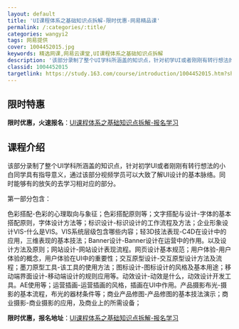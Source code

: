 ```yaml
---
layout: default
title: 'UI课程体系之基础知识点拆解-限时优惠-网易精品课'
permalink: /:categories/:title/
categories: wangyi2
tags: 网易提供
cover: 1004452015.jpg
keywords: 精选网课,网易云课堂,UI课程体系之基础知识点拆解
description: '该部分录制了整个UI学科所涵盖的知识点，针对初学UI或者刚刚有转行想法的小白同学具有指导意义，通过该部分视频学员可以大致'
classid: 1004452015
targetlink: https://study.163.com/course/introduction/1004452015.htm?share=1&shareId=1025206652&utm_campaign=share&utm_medium=iphoneShare&utm_source=&utm_u=1025206652
---
```


## 限时特惠

**限时优惠，火速报名**：[UI课程体系之基础知识点拆解-报名学习](https://study.163.com/course/introduction/1004452015.htm?share=1&shareId=1025206652&utm_campaign=share&utm_medium=iphoneShare&utm_source=&utm_u=1025206652)

## 课程介绍

该部分录制了整个UI学科所涵盖的知识点，针对初学UI或者刚刚有转行想法的小白同学具有指导意义，通过该部分视频学员可以大致了解UI设计的基本脉络。同时能够有的放矢的去学习相对应的部分。

 第一部分包含： 

色彩搭配-色彩的心理取向与象征；色彩搭配原则等；文字搭配与设计-字体的基本搭配原则，字体设计方法等；标识设计-标识设计的工作流程及方法；企业形象设计VIS-什么是VIS。VIS系统层级包含哪些内容；轻3D技法表现-C4D在设计中的应用，三维表现的基本技法；Banner设计-Banner设计在运营中的作用。以及设计方法及原则；网站设计-网站设计表现流程。网页设计基本规范；用户体验-用户体验的概念，用户体验在UI中的重要性；交互原型设计-交互原型设计方法及流程；墨刀原型工具-该工具的使用方法；图标设计-图标设计的风格及基本用途；移动端界面设计-移动端设计的规则应用等。动效设计-动效是什么，动效设计开发工具。AE使用等；运营插画-运营插画的风格，插画在UI中作用。产品摄影布光-摄影的基本流程，布光的器材条件等；商业产品修图-产品修图的基本技法演示；商业摄影-商业摄影的应用，及商业上的所需设备；

**限时优惠，报名地址**：[UI课程体系之基础知识点拆解-报名学习](https://study.163.com/course/introduction/1004452015.htm?share=1&shareId=1025206652&utm_campaign=share&utm_medium=iphoneShare&utm_source=&utm_u=1025206652)

